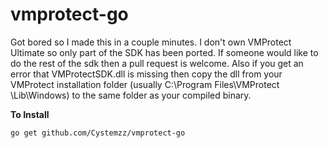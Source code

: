 # vmprotect-go

Got bored so I made this in a couple minutes. I don't own VMProtect Ultimate so only part of the SDK has been ported. If someone would like to do the rest of the sdk then a pull request is welcome. Also if you get an error that VMProtectSDK.dll is missing then copy the dll from your VMProtect installation folder (usually C:\Program Files\VMProtect <version>\Lib\Windows) to the same folder as your compiled binary.

  **To Install**
  
 `go get github.com/Cystemzz/vmprotect-go`
